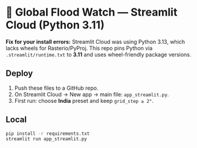 # 🌊 Global Flood Watch — Streamlit Cloud (Python 3.11)

**Fix for your install errors:** Streamlit Cloud was using Python 3.13, which lacks wheels for Rasterio/PyProj.
This repo pins Python via `.streamlit/runtime.txt` to **3.11** and uses wheel-friendly package versions.

## Deploy
1) Push these files to a GitHub repo.  
2) On Streamlit Cloud → New app → main file: `app_streamlit.py`.  
3) First run: choose **India** preset and keep `grid_step ≥ 2°`.

## Local
```bash
pip install -r requirements.txt
streamlit run app_streamlit.py
```
